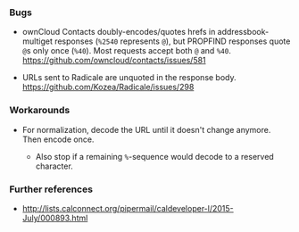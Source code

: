 <!-- --- title: URL encoding -->
<!-- --- current_spec: RFC 3986 -->
<!-- --- current_spec_rfc_number: 3986 -->

### Bugs

- ownCloud Contacts doubly-encodes/quotes hrefs in addressbook-multiget
  responses (`%2540` represents `@`), but PROPFIND responses quote `@`s only
  once (`%40`). Most requests accept both `@` and `%40`.
  https://github.com/owncloud/contacts/issues/581

- URLs sent to Radicale are unquoted in the response body.
  https://github.com/Kozea/Radicale/issues/298

### Workarounds

- For normalization, decode the URL until it doesn't change anymore. Then
  encode once.

  - Also stop if a remaining `%`-sequence would decode to a reserved character.

### Further references

- http://lists.calconnect.org/pipermail/caldeveloper-l/2015-July/000893.html
